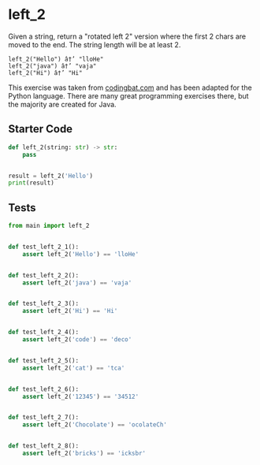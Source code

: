 # left_2





Given a string, return a "rotated left 2" version where the first 2 chars are moved to the end. The string length will be at least 2.

```
left_2("Hello") â†’ "lloHe"
left_2("java") â†’ "vaja"
left_2("Hi") â†’ "Hi"
```

This exercise was taken from [codingbat.com](https://codingbat.com/prob/p197720) and has been adapted for the Python language. There are many great programming exercises there, but the majority are created for Java.

## Starter Code
```python
def left_2(string: str) -> str:
    pass


result = left_2('Hello')
print(result)
```

## Tests
```python
from main import left_2


def test_left_2_1():
    assert left_2('Hello') == 'lloHe'


def test_left_2_2():
    assert left_2('java') == 'vaja'


def test_left_2_3():
    assert left_2('Hi') == 'Hi'


def test_left_2_4():
    assert left_2('code') == 'deco'


def test_left_2_5():
    assert left_2('cat') == 'tca'


def test_left_2_6():
    assert left_2('12345') == '34512'


def test_left_2_7():
    assert left_2('Chocolate') == 'ocolateCh'


def test_left_2_8():
    assert left_2('bricks') == 'icksbr'
```
